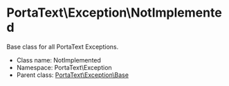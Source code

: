 PortaText\Exception\NotImplemented
===============

Base class for all PortaText Exceptions.




* Class name: NotImplemented
* Namespace: PortaText\Exception
* Parent class: [PortaText\Exception\Base](PortaText-Exception-Base.md)








